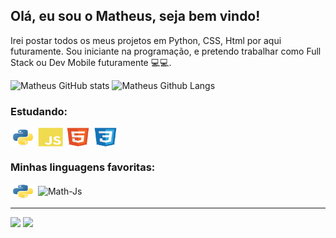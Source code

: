 ## Olá, eu sou o Matheus, seja bem vindo!

Irei postar todos os meus projetos em Python, CSS, Html por aqui futuramente.
Sou iniciante na programação, e pretendo trabalhar como Full Stack ou Dev Mobile futuramente 💻💻.

![Matheus GitHub stats](https://github-readme-stats.vercel.app/api?username=Matheusjeffer&show_icons=true&theme=dark&count_private=False)
![Matheus Github Langs](https://github-readme-stats.vercel.app/api/top-langs/?username=MatheusJeffer&theme=dark&layout=compact)



<h3>Estudando:</h3>
<div> 
  <img align="center" alt="Math-Python" height="30" width="40" src="https://raw.githubusercontent.com/devicons/devicon/master/icons/python/python-original.svg"> 
  <img align="center" alt="Math-Js" height="30" width="40" src="https://raw.githubusercontent.com/devicons/devicon/master/icons/javascript/javascript-plain.svg">
  <img align="center" alt="Math-HTML" height="30" width="40" 
 src="https://raw.githubusercontent.com/devicons/devicon/master/icons/html5/html5-original.svg"> 
  <img align="center" alt="Math-CSS" height="30" width="40"
 src="https://raw.githubusercontent.com/devicons/devicon/master/icons/css3/css3-original.svg"> 
</div> 



<h3>Minhas linguagens favoritas:</h3>
<div> 
  <img align="center" alt="Math-Python" height="25" width="40" src="https://raw.githubusercontent.com/devicons/devicon/master/icons/python/python-original.svg"> 
  <img align="center" alt="Math-Js" height="25" width="40" src="[https://raw.githubusercontent.com/devicons/devicon/master/icons/javascript/javascript-plain.svg](https://cdn-icons-png.flaticon.com/512/1465/1465559.png)">
  
</div> 
<hr>

<div> 

  <a href = "mailto:matherthentic@gmail.com"><img src="https://img.shields.io/badge/-Gmail-%23333?style=for-the-badge&logo=gmail&logoColor=white" target="_blank"></a>
  <a href="https://www.linkedin.com/in/matheus-jefferson-049b53270/" target="_blank"><img src="https://img.shields.io/badge/-LinkedIn-%230077B5?style=for-the-badge&logo=linkedin&logoColor=white" target="_blank"></a> 
  
</div>

